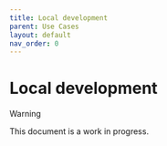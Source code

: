 ```yaml
---
title: Local development
parent: Use Cases
layout: default
nav_order: 0
---
```


# Local development

> [!WARNING]
> This document is a work in progress.
